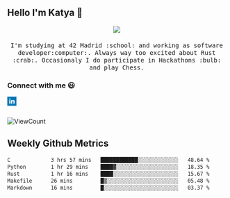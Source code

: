 
## Hello I'm Katya :wave:

<p align="center">
  <img src="https://raw.githubusercontent.com/coderjojo/coderjojo/master/img/github.gif" width=100>
  <br><br>
  <samp>
    I'm studying at 42 Madrid :school: </a> and working as software developer:computer:. Always way too excited about Rust :crab:. Occasionaly I do participate in Hackathons :bulb: and play Chess.
  </samp>
</p>

### Connect with me :smiley:
<a href="https://www.linkedin.com/in/ekaterina-prusakova-b209b494/">
  <img align="left" alt="Katya Prusakova" width="21px" src="https://raw.githubusercontent.com/edent/SuperTinyIcons/099dc12b59179d07d534069bc8551718f786d91a/images/svg/linkedin.svg" />
</a>
<br/><br/>


<!--  ![visitors](https://visitor-badge.glitch.me/badge?page_id=KatyaPrusakova/KatyaPrusakova) -->

![ViewCount](https://views.whatilearened.today/views/github/KatyaPrusakova/views.svg)

## Weekly Github Metrics

<!--START_SECTION:waka-->

```text
C             3 hrs 57 mins   ████████████░░░░░░░░░░░░░   48.64 %
Python        1 hr 29 mins    ████▓░░░░░░░░░░░░░░░░░░░░   18.35 %
Rust          1 hr 16 mins    ████░░░░░░░░░░░░░░░░░░░░░   15.67 %
Makefile      26 mins         █▒░░░░░░░░░░░░░░░░░░░░░░░   05.48 %
Markdown      16 mins         █░░░░░░░░░░░░░░░░░░░░░░░░   03.37 %
```

<!--END_SECTION:waka-->